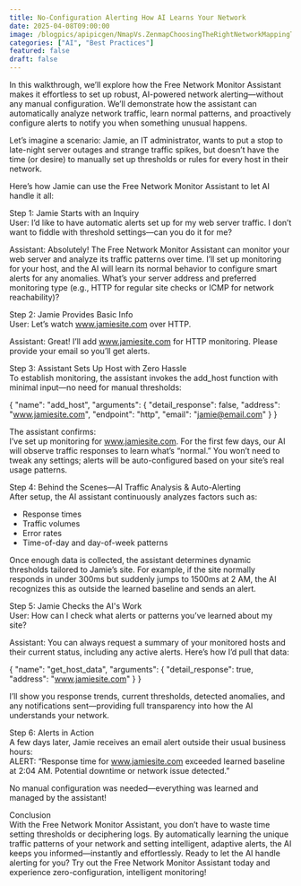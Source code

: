```yaml
---
title: No-Configuration Alerting How AI Learns Your Network
date: 2025-04-08T09:00:00
image: /blogpics/apipicgen/NmapVs.ZenmapChoosingTheRightNetworkMappingTool-D9HYMN11UR.jpg
categories: ["AI", "Best Practices"]
featured: false
draft: false
---
```

In this walkthrough, we’ll explore how the Free Network Monitor Assistant makes it effortless to set up robust, AI-powered network alerting—without any manual configuration. We’ll demonstrate how the assistant can automatically analyze network traffic, learn normal patterns, and proactively configure alerts to notify you when something unusual happens.

Let’s imagine a scenario: Jamie, an IT administrator, wants to put a stop to late-night server outages and strange traffic spikes, but doesn’t have the time (or desire) to manually set up thresholds or rules for every host in their network.

Here’s how Jamie can use the Free Network Monitor Assistant to let AI handle it all:

Step 1: Jamie Starts with an Inquiry  
User: I’d like to have automatic alerts set up for my web server traffic. I don’t want to fiddle with threshold settings—can you do it for me?

Assistant: Absolutely! The Free Network Monitor Assistant can monitor your web server and analyze its traffic patterns over time. I’ll set up monitoring for your host, and the AI will learn its normal behavior to configure smart alerts for any anomalies. What’s your server address and preferred monitoring type (e.g., HTTP for regular site checks or ICMP for network reachability)?

Step 2: Jamie Provides Basic Info  
User: Let’s watch www.jamiesite.com over HTTP.

Assistant: Great! I’ll add www.jamiesite.com for HTTP monitoring. Please provide your email so you’ll get alerts.

Step 3: Assistant Sets Up Host with Zero Hassle  
To establish monitoring, the assistant invokes the add_host function with minimal input—no need for manual thresholds:

{
  "name": "add_host",
  "arguments": {
    "detail_response": false,
    "address": "www.jamiesite.com",
    "endpoint": "http",
    "email": "jamie@email.com"
  }
}

The assistant confirms:  
I’ve set up monitoring for www.jamiesite.com. For the first few days, our AI will observe traffic responses to learn what’s “normal.” You won’t need to tweak any settings; alerts will be auto-configured based on your site’s real usage patterns.

Step 4: Behind the Scenes—AI Traffic Analysis & Auto-Alerting  
After setup, the AI assistant continuously analyzes factors such as:

- Response times
- Traffic volumes
- Error rates
- Time-of-day and day-of-week patterns

Once enough data is collected, the assistant determines dynamic thresholds tailored to Jamie’s site. For example, if the site normally responds in under 300ms but suddenly jumps to 1500ms at 2 AM, the AI recognizes this as outside the learned baseline and sends an alert.

Step 5: Jamie Checks the AI's Work  
User: How can I check what alerts or patterns you’ve learned about my site?

Assistant: You can always request a summary of your monitored hosts and their current status, including any active alerts. Here’s how I’d pull that data:

{
  "name": "get_host_data",
  "arguments": {
    "detail_response": true,
    "address": "www.jamiesite.com"
  }
}

I’ll show you response trends, current thresholds, detected anomalies, and any notifications sent—providing full transparency into how the AI understands your network.

Step 6: Alerts in Action  
A few days later, Jamie receives an email alert outside their usual business hours:  
ALERT: “Response time for www.jamiesite.com exceeded learned baseline at 2:04 AM. Potential downtime or network issue detected.”

No manual configuration was needed—everything was learned and managed by the assistant!

Conclusion  
With the Free Network Monitor Assistant, you don’t have to waste time setting thresholds or deciphering logs. By automatically learning the unique traffic patterns of your network and setting intelligent, adaptive alerts, the AI keeps you informed—instantly and effortlessly. Ready to let the AI handle alerting for you? Try out the Free Network Monitor Assistant today and experience zero-configuration, intelligent monitoring!